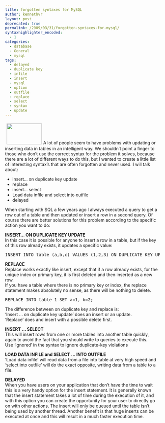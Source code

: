 ```yaml
---
title: forgotten syntaxes for MySQL
author: kennethvr
layout: post
deprecated: true
permalink: /2009/03/31/forgotten-syntaxes-for-mysql/
syntaxhighlighter_encoded:
  - 1
categories:
  - database
  - General
  - mysql
tags:
  - delayed
  - duplicate key
  - infile
  - insert
  - mysql
  - option
  - outfile
  - replace
  - select
  - syntax
  - update
---
```

<img class="alignright" style="border: 0pt none; margin: 5px;" title="MySQL" src="http://dev.mysql.com/common/logos/logo_mysql_sun_a.gif" alt="" width="114" height="68" />A lot of people seem to have problems with updating or inserting data in tables in an intelligent way. We shouldn&#8217;t point a finger to those who don’t use the correct syntax for the problem it solves, because there are a lot of different ways to do this, but I wanted to create a little list of interesting syntax&#8217;s that are often forgotten and never used. I will talk about:

  * insert&#8230; on duplicate key update
  * replace
  * insert&#8230; select
  * Load data infile and select into outfile
  * delayed

<!--more-->

When starting with SQL a few years ago I always executed a query to get a row out of a table and then updated or insert a row in a second query. Of course there are better solutions for this problem according to the specific action you want to do:

**INSERT&#8230; ON DUPLICATE KEY UPDATE**  
In this case it is possible for anyone to insert a row in a table, but if the key of this row already exists, it updates a specific value:

<pre class="brush: sql; title: ; notranslate" title="">INSERT INTO table (a,b,c) VALUES (1,2,3) ON DUPLICATE KEY UPDATE c=c+1;</pre>

**REPLACE**  
Replace works exactly like insert, except that if a row already exists, for the unique index or primary key, it is first deleted and then inserted as a new row.  
If you have a table where there is no primary key or index, the replace statement makes absolutely no sense, as there will be nothing to delete.

<pre class="brush: sql; title: ; notranslate" title="">REPLACE INTO table_1 SET a=1, b=2;</pre>

The difference between on duplicate key and replace is:  
‘Insert … on duplicate key update’ does an insert or an update.  
‘Replace’ does and insert with a possible delete first.

**INSERT … SELECT**  
This will insert rows from one or more tables into another table quickly, again to avoid the fact that you should write to queries to execute this.  
Use ‘ignored’ in the syntax to ignore duplicate-key violations

**LOAD DATA INFILE and SELECT … INTO OUTFILE**  
‘Load data infile’ will read data from a file into table at very high speed and ‘select into outfile’ will do the exact opposite, writing data from a table to a file.

**DELAYED**  
When you have users on your application that don’t have the time to wait this is a very handy option for the insert statement. It is generally known that the insert statement takes a lot of time during the execution of it, and with this option you can create the opportunity for your user to directly go on with other actions. The insert will only be queued until the table isn’t being used by another thread. Another benefit is that huge inserts can be executed at once and this will result in a much faster execution time.